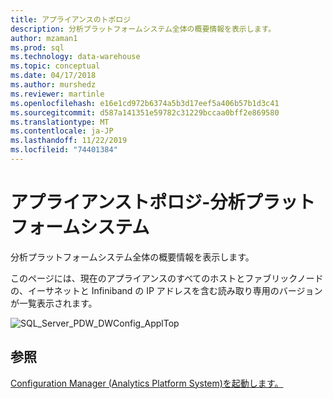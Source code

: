 ```yaml
---
title: アプライアンスのトポロジ
description: 分析プラットフォームシステム全体の概要情報を表示します。
author: mzaman1
ms.prod: sql
ms.technology: data-warehouse
ms.topic: conceptual
ms.date: 04/17/2018
ms.author: murshedz
ms.reviewer: martinle
ms.openlocfilehash: e16e1cd972b6374a5b3d17eef5a406b57b1d3c41
ms.sourcegitcommit: d587a141351e59782c31229bccaa0bff2e869580
ms.translationtype: MT
ms.contentlocale: ja-JP
ms.lasthandoff: 11/22/2019
ms.locfileid: "74401384"
---
```

# <a name="appliance-topology---analytics-platform-system"></a>アプライアンストポロジ-分析プラットフォームシステム
分析プラットフォームシステム全体の概要情報を表示します。  
  
このページには、現在のアプライアンスのすべてのホストとファブリックノードの、イーサネットと Infiniband の IP アドレスを含む読み取り専用のバージョンが一覧表示されます。  
  
![SQL_Server_PDW_DWConfig_ApplTop](./media/appliance-topology/SQL_Server_PDW_DWConfig_ApplTop.png "SQL_Server_PDW_DWConfig_ApplTop")  
  
## <a name="see-also"></a>参照  
[Configuration Manager &#40;Analytics Platform System&#41;を起動します。](launch-the-configuration-manager.md)  
  
